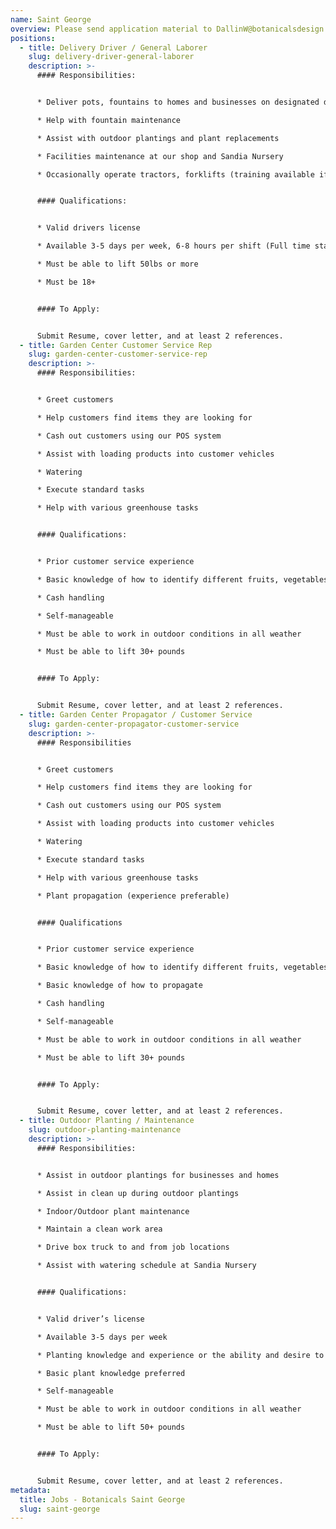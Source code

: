 ```yaml
---
name: Saint George
overview: Please send application material to DallinW@botanicalsdesign.com.
positions:
  - title: Delivery Driver / General Laborer
    slug: delivery-driver-general-laborer
    description: >-
      #### Responsibilities:


      * Deliver pots, fountains to homes and businesses on designated days

      * Help with fountain maintenance

      * Assist with outdoor plantings and plant replacements

      * Facilities maintenance at our shop and Sandia Nursery

      * Occasionally operate tractors, forklifts (training available if needed)


      #### Qualifications:


      * Valid drivers license

      * Available 3-5 days per week, 6-8 hours per shift (Full time starting in Spring)

      * Must be able to lift 50lbs or more

      * Must be 18+


      #### To Apply:


      Submit Resume, cover letter, and at least 2 references.
  - title: Garden Center Customer Service Rep
    slug: garden-center-customer-service-rep
    description: >-
      #### Responsibilities:


      * Greet customers

      * Help customers find items they are looking for

      * Cash out customers using our POS system

      * Assist with loading products into customer vehicles

      * Watering

      * Execute standard tasks

      * Help with various greenhouse tasks


      #### Qualifications:


      * Prior customer service experience

      * Basic knowledge of how to identify different fruits, vegetables, and seasonal flowers.

      * Cash handling

      * Self-manageable

      * Must be able to work in outdoor conditions in all weather

      * Must be able to lift 30+ pounds


      #### To Apply: 


      Submit Resume, cover letter, and at least 2 references.
  - title: Garden Center Propagator / Customer Service
    slug: garden-center-propagator-customer-service
    description: >-
      #### Responsibilities


      * Greet customers

      * Help customers find items they are looking for

      * Cash out customers using our POS system

      * Assist with loading products into customer vehicles

      * Watering

      * Execute standard tasks

      * Help with various greenhouse tasks

      * Plant propagation (experience preferable)


      #### Qualifications


      * Prior customer service experience

      * Basic knowledge of how to identify different fruits, vegetables, and seasonal flowers

      * Basic knowledge of how to propagate

      * Cash handling

      * Self-manageable

      * Must be able to work in outdoor conditions in all weather

      * Must be able to lift 30+ pounds


      #### To Apply: 


      Submit Resume, cover letter, and at least 2 references.
  - title: Outdoor Planting / Maintenance
    slug: outdoor-planting-maintenance
    description: >-
      #### Responsibilities:


      * Assist in outdoor plantings for businesses and homes

      * Assist in clean up during outdoor plantings

      * Indoor/Outdoor plant maintenance 

      * Maintain a clean work area

      * Drive box truck to and from job locations

      * Assist with watering schedule at Sandia Nursery


      #### Qualifications:


      * Valid driver’s license

      * Available 3-5 days per week

      * Planting knowledge and experience or the ability and desire to learn proper technique 

      * Basic plant knowledge preferred 

      * Self-manageable

      * Must be able to work in outdoor conditions in all weather

      * Must be able to lift 50+ pounds


      #### To Apply: 


      Submit Resume, cover letter, and at least 2 references.
metadata:
  title: Jobs - Botanicals Saint George
  slug: saint-george
---
```

